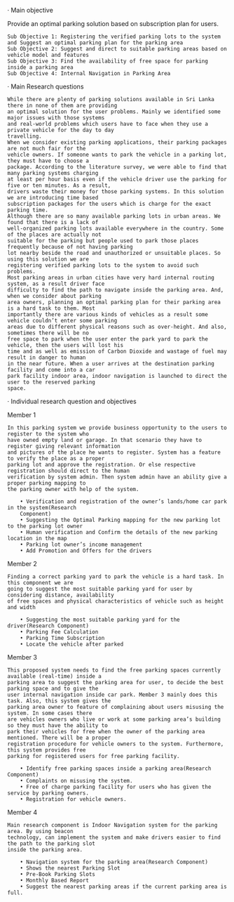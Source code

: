 ·       Main objective

Provide an optimal parking solution based on subscription plan for users.

    Sub Objective 1: Registering the verified parking lots to the system and Suggest an optimal parking plan for the parking area
    Sub Objective 2: Suggest and direct to suitable parking areas based on vehicle model and features
    Sub Objective 3: Find the availability of free space for parking inside a parking area
    Sub Objective 4: Internal Navigation in Parking Area


·       Main Research questions

    While there are plenty of parking solutions available in Sri Lanka there in none of them are providing
    an optimal solution for the user problems. Mainly we identified some major issues with those systems
    and real-world problems which users have to face when they use a private vehicle for the day to day
    travelling.
    When we consider existing parking applications, their parking packages are not much fair for the
    vehicle owners. If someone wants to park the vehicle in a parking lot, they must have to choose a
    package. According to the literature survey, we were able to find that many parking systems charging
    at least per hour basis even if the vehicle driver use the parking for five or ten minutes. As a result,
    drivers waste their money for those parking systems. In this solution we are introducing time based
    subscription packages for the users which is charge for the exact parking time.
    Although there are so many available parking lots in urban areas. We found that there is a lack of
    well-organized parking lots available everywhere in the country. Some of the places are actually not
    suitable for the parking but people used to park those places frequently because of not having parking
    lot nearby beside the road and unauthorized or unsuitable places. So using this solution we are
    registering verified parking lots to the system to avoid such problems.
    Most parking areas in urban cities have very hard internal routing system, as a result driver face
    difficulty to find the path to navigate inside the parking area. And, when we consider about parking
    area owners, planning an optimal parking plan for their parking area is a hard task to them. Most
    importantly there are various kinds of vehicles as a result some vehicle couldn’t enter some parking
    areas due to different physical reasons such as over-height. And also, sometimes there will be no
    free space to park when the user enter the park yard to park the vehicle, then the users will lost his
    time and as well as emission of Carbon Dioxide and wastage of fuel may result in danger to human
    in the near future. When a user arrives at the destination parking facility and come into a car
    park facility indoor area, indoor navigation is launched to direct the user to the reserved parking
    space.


·       Individual research question and objectives

Member 1

    In this parking system we provide business opportunity to the users to register to the system who
    have owned empty land or garage. In that scenario they have to register giving relevant information
    and pictures of the place he wants to register. System has a feature to verify the place as a proper
    parking lot and approve the registration. Or else respective registration should direct to the human
    verification by system admin. Then system admin have an ability give a proper parking mapping to
    the parking owner with help of the system.

        • Verification and registration of the owner’s lands/home car park in the system(Research
        Component)
        • Suggesting the Optimal Parking mapping for the new parking lot to the parking lot owner
        • Human verification and Confirm the details of the new parking location in the map
        • Parking lot owner’s income management
        • Add Promotion and Offers for the drivers


Member 2

    Finding a correct parking yard to park the vehicle is a hard task. In this component we are
    going to suggest the most suitable parking yard for user by considering distance, availability
    of free spaces and physical characteristics of vehicle such as height and width
    
        • Suggesting the most suitable parking yard for the driver(Research Component)
        • Parking Fee Calculation
        • Parking Time Subscription
        • Locate the vehicle after parked


Member 3

    This proposed system needs to find the free parking spaces currently available (real-time) inside a
    parking area to suggest the parking area for user, to decide the best parking space and to give the
    user internal navigation inside car park. Member 3 mainly does this task. Also, this system gives the
    parking area owner to feature of complaining about users misusing the system. In some cases there
    are vehicles owners who live or work at some parking area’s building so they must have the ability to
    park their vehicles for free when the owner of the parking area mentioned. There will be a proper
    registration procedure for vehicle owners to the system. Furthermore, this system provides free
    parking for registered users for free parking facility.
    
        • Identify free parking spaces inside a parking area(Research Component)
        • Complaints on misusing the system.
        • Free of charge parking facility for users who has given the service by parking owners.
        • Registration for vehicle owners.


Member 4

    Main research component is Indoor Navigation system for the parking area. By using beacon
    technology, can implement the system and make drivers easier to find the path to the parking slot
    inside the parking area.

        • Navigation system for the parking area(Research Component)
        • Shows the nearest Parking Slot
        • Pre-Book Parking Slots
        • Monthly Based Report
        • Suggest the nearest parking areas if the current parking area is full.